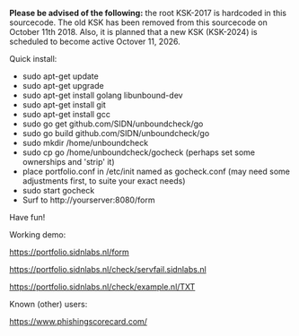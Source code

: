**Please be advised of the following:** the root KSK-2017 is hardcoded in this sourcecode. The old KSK has been removed from this sourcecode on October 11th 2018. Also, it is planned that a new KSK (KSK-2024) is scheduled to become active Octover 11, 2026.

Quick install:

- sudo apt-get update
- sudo apt-get upgrade
- sudo apt-get install golang libunbound-dev
- sudo apt-get install git
- sudo apt-get install gcc
- sudo go get github.com/SIDN/unboundcheck/go
- sudo go build github.com/SIDN/unboundcheck/go
- sudo mkdir /home/unboundcheck
- sudo cp go /home/unboundcheck/gocheck
  (perhaps set some ownerships and 'strip' it)
- place portfolio.conf in /etc/init named as gocheck.conf
  (may need some adjustments first, to suite your exact needs)
- sudo start gocheck
- Surf to http://yourserver:8080/form

Have fun!

Working demo:

https://portfolio.sidnlabs.nl/form

https://portfolio.sidnlabs.nl/check/servfail.sidnlabs.nl

https://portfolio.sidnlabs.nl/check/example.nl/TXT

Known (other) users:

https://www.phishingscorecard.com/

